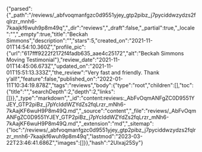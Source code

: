 {"parsed":{"_path":"/reviews/_abfvoqmanfgzc0d9551yjey_gtp2pibz_j7pyciddwzydzs2fqlrzr_mnh6-7kaajkf6wuh9p8m49q","_dir":"reviews","_draft":false,"_partial":true,"_locale":"","_empty":true,"title":"Beckah Simmons","description":"","stars":5,"created_on":"2021-11-01T14:54:10.360Z","profile_pic":{"url":"617fff9222f2172f4fadb635_aae4c25172","alt":"Beckah Simmons Moving Testimonial"},"review_date":"2021-11-01T14:45:06.673Z","updated_on":"2021-11-01T15:51:13.333Z","the_review":"Very fast and friendly.  Thank y’all!","feature":false,"published_on":"2022-01-11T10:34:19.878Z","tags":"reviews","body":{"type":"root","children":[],"toc":{"title":"","searchDepth":2,"depth":2,"links":[]}},"_type":"markdown","_id":"content:reviews:_AbFvOqmANFgZC0D9551YJEY_GTP2piBz_j7pYcIddWZYdZs2fqLrzr_mNh6-7kAajKF6wuH9P8m49Q.md","_source":"content","_file":"reviews/_AbFvOqmANFgZC0D9551YJEY_GTP2piBz_j7pYcIddWZYdZs2fqLrzr_mNh6-7kAajKF6wuH9P8m49Q.md","_extension":"md","_sitemap":{"loc":"/reviews/_abfvoqmanfgzc0d9551yjey_gtp2pibz_j7pyciddwzydzs2fqlrzr_mnh6-7kaajkf6wuh9p8m49q","lastmod":"2023-03-22T23:46:41.686Z","images":[]}},"hash":"2Ulxaj25Sy"}